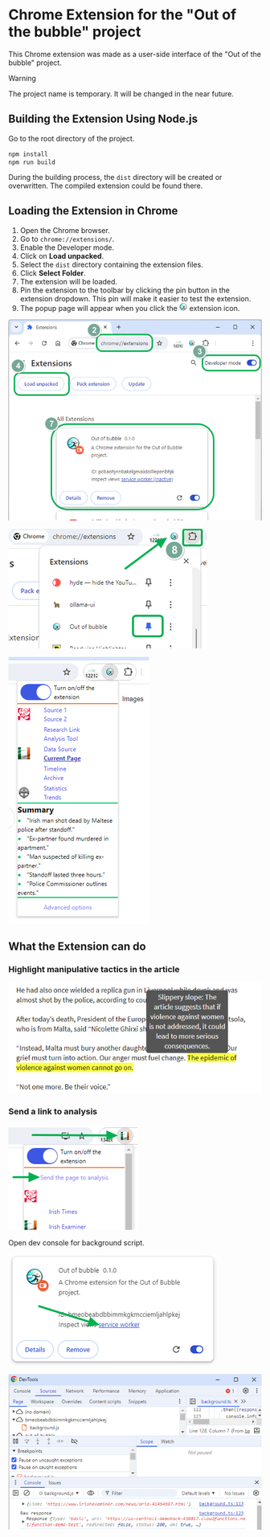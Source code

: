 # Chrome Extension for the "Out of the bubble" project

This Chrome extension was made as a user-side interface of the "Out of the bubble" project.

> [!WARNING]
> The project name is temporary. It will be changed in the near future.


## Building the Extension Using Node.js

Go to the root directory of the project.

```shell
npm install
npm run build
```

During the building process, the `dist` directory will be created or overwritten. The compiled extension could be found there.

## Loading the Extension in Chrome

1. Open the Chrome browser.
2. Go to `chrome://extensions/`.
3. Enable the Developer mode.
4. Click on __Load unpacked__.
5. Select the `dist` directory containing the extension files.
6. Click __Select Folder__.
7. The extension will be loaded.
8. Pin the extension to the toolbar by clicking the pin button in the extension dropdown. This pin will make it easier to test the extension.
9. The popup page will appear when you click the ![icon](static/icon16.png) extension icon.


![loading](docs/img/loading.png)

![pinning](docs/img/pinning.png)

![popup](docs/img/popup.png)

## What the Extension can do

### Highlight manipulative tactics in the article

![Highlight manipulative tactics](docs/img/highlight_tactics.png)

### Send a link to analysis

![Send link](docs/img/send_link.png)

Open dev console for background script.

![open console](docs/img/open_background_console.png)

![dev console](docs/img/dev_console.png)